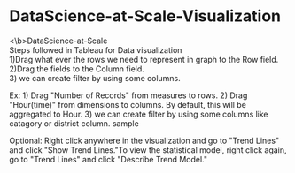 # DataScience-at-Scale-Visualization

<\b>DataScience-at-Scale 
<br>Steps followed in Tableau for Data visualization<br>
1)Drag what ever the rows we need to represent in graph to the Row field.<br>
2)Drag the fields to the Column field.<br>
3) we can create filter by using some columns.<br>

Ex: 1) Drag "Number of Records" from measures to rows.
2) Drag "Hour(time)" from dimensions to columns. By default, this will be aggregated to Hour.
3) we can create filter by using some columns like catagory or district column. 
sample

Optional: Right click anywhere in the visualization and go to "Trend Lines" and click "Show Trend Lines."To view the statistical model, right click again, go to "Trend Lines" and click "Describe Trend Model."
